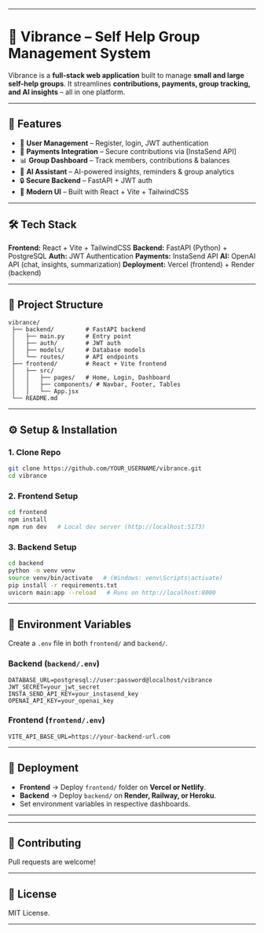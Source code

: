 

---

# 🌟 Vibrance – Self Help Group Management System

Vibrance is a **full-stack web application** built to manage **small and large self-help groups**.
It streamlines **contributions, payments, group tracking, and AI insights** – all in one platform.

---

## 🚀 Features

* 👥 **User Management** – Register, login, JWT authentication
* 🏦 **Payments Integration** – Secure contributions via \[InstaSend API]
* 📊 **Group Dashboard** – Track members, contributions & balances
* 🤖 **AI Assistant** – AI-powered insights, reminders & group analytics
* 🔒 **Secure Backend** – FastAPI + JWT auth
* 🎨 **Modern UI** – Built with React + Vite + TailwindCSS

---

## 🛠️ Tech Stack

**Frontend:** React + Vite + TailwindCSS
**Backend:** FastAPI (Python) + PostgreSQL
**Auth:** JWT Authentication
**Payments:** InstaSend API
**AI:** OpenAI API (chat, insights, summarization)
**Deployment:** Vercel (frontend) + Render (backend)

---

## 📂 Project Structure

```
vibrance/
 ├── backend/         # FastAPI backend
 │   ├── main.py      # Entry point
 │   ├── auth/        # JWT auth
 │   ├── models/      # Database models
 │   └── routes/      # API endpoints
 ├── frontend/        # React + Vite frontend
 │   ├── src/
 │   │   ├── pages/   # Home, Login, Dashboard
 │   │   ├── components/ # Navbar, Footer, Tables
 │   │   └── App.jsx
 └── README.md
```

---

## ⚙️ Setup & Installation

### 1. Clone Repo

```bash
git clone https://github.com/YOUR_USERNAME/vibrance.git
cd vibrance
```

### 2. Frontend Setup

```bash
cd frontend
npm install
npm run dev   # Local dev server (http://localhost:5173)
```

### 3. Backend Setup

```bash
cd backend
python -m venv venv
source venv/bin/activate   # (Windows: venv\Scripts\activate)
pip install -r requirements.txt
uvicorn main:app --reload   # Runs on http://localhost:8000
```

---

## 🔑 Environment Variables

Create a `.env` file in both `frontend/` and `backend/`.

### Backend (`backend/.env`)

```
DATABASE_URL=postgresql://user:password@localhost/vibrance
JWT_SECRET=your_jwt_secret
INSTA_SEND_API_KEY=your_instasend_key
OPENAI_API_KEY=your_openai_key
```

### Frontend (`frontend/.env`)

```
VITE_API_BASE_URL=https://your-backend-url.com
```

---

## 🚀 Deployment

* **Frontend** → Deploy `frontend/` folder on **Vercel or Netlify**.
* **Backend** → Deploy `backend/` on **Render, Railway, or Heroku**.
* Set environment variables in respective dashboards.

---



---

## 🤝 Contributing

Pull requests are welcome!

---

## 📜 License

MIT License.

---
